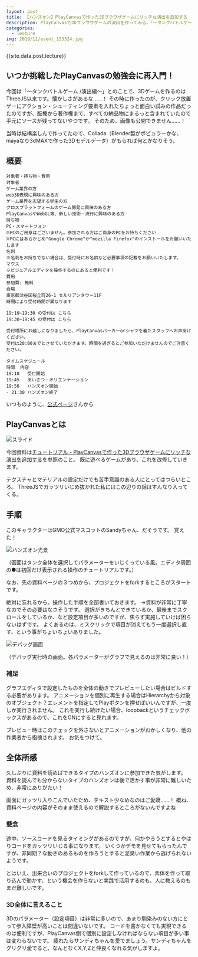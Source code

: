 ```yaml
---
layout: post
title: 【ハンズオン】PlayCanvasで作った3Dブラウザゲームにリッチな演出を追加する
description: PlayCanvasで3Dブラウザゲームの演出を作ってみる。「～タンクバトルゲーム /演出編～」
categories:
  - lecture
img: 2019/11/event_153324.jpg
---
```

{{site.data.post.lecture}}

## いつか挑戦したPlayCanvasの勉強会に再入門！
今回は「～タンクバトルゲーム /演出編～」とのことで、3Dゲームを作るのはThreeJS以来です。懐かしさがあるな……！
その時に作ったのが、クリック放置ゲーにアクション・シューティング要素を入れたちょっと面白い試みの作品だったのですが、版権から著作権まで、すべての納品物にまるっと含まれていたので手元にソースが残ってないやつです。
そのため、画像も公開できません……！

当時は結構楽しんで作ってたので、Collada（Blender製がポピュラーかな、mayaなり3dMAXで作った3Dモデルデータ）がもられば何とかなりそう。

## 概要
```
対象者・持ち物・費用
対象者
ゲーム業界の方
web3D表現に興味のある方
ゲーム業界を志望する学生の方
クロスプラットフォームのゲーム開発に興味のある方
PlayCanvasやWebGL等、新しい技術・流行に興味のある方
持ち物
PC・スマートフォン
※PCのご用意はございません。参加される方はご自身のPCをお持ちください
※PCにはあらかじめ"Google Chrome"か"mozilla Firefox"のインストールをお願いいたします
名刺
※名刺をお持ちでない場合は、受付時にお名前など必要事項の記載をお願いいたします。
マウス
※ビジュアルエディタを操作するのにあると便利です！
費用
参加費: 無料
会場
東京都渋谷区桜丘町26-1 セルリアンタワー11F
時間により受付時間が異なります

19:10~19:30 の受付は こちら
19:30~19:45 の受付は こちら

受付場所にお越しになりましたら、PlayCanvasパーカーorシャツを着たスタッフへお声掛けください。
受付は20:00までとさせていただきます。時間を過ぎるとご参加いただけませんのでご注意ください。

タイムスケジュール
時間	内容
19:10	受付開始
19:45	あいさつ・オリエンテーション
19:50	ハンズオン開始
- 21:30	ハンズオン終了
```
いつものように、[公式ページ](https://playcanvasjp.connpass.com/event/153324/)さんから

## PlayCanvasとは
![スライド]({{site.baseurl}}/{{site.data.path.img}}/2019/11/playcanvas_slide.jpg)

今回資料は[チュートリアル - PlayCanvasで作った3Dブラウザゲームにリッチな演出を追加する](https://support.playcanvas.jp/hc/ja/articles/360038014674-チュートリアル-PlayCanvasで作った3Dブラウザゲームにリッチな演出を追加する-1-10)を参照のこと。
既に遊べるゲームがあり、これを改修していきます。

テクスチャとマテリアルの設定だけでも苦手意識のある人にとってはつらいところ。
ThreeJSでガッツリいじめ抜かれた私にはこの辺りの話はすんなり入ってくる。

## 手順
このキャラクターはGMO公式マスコットのSandyちゃん、だそうです。
覚えた！

![ハンズオン光景]({{site.baseurl}}/{{site.data.path.img}}/2019/11/handson.jpg)

（画面はタンク全体を選択してパラメーターをいじくっている風。エディタ周囲の●は初回だけ表示される操作のチュートリアルです。）

なお、先の資料ページの３つめから、プロジェクトをforkするところがスタートです。

絶対に忘れるから、操作した手順を全部書いておきます。
→資料が非常に丁寧なのでその必要はなさそうです。
選択がきちんとできているか、最後までスクロールをしているか、など設定項目が多いのですが、焦らず実施していけば困らないはずです。
よくあるのは、ミスクリックで項目が消えてもう一度選択し直す、という事がちょいちょいありました。

![デバッグ画面]({{site.baseurl}}/{{site.data.path.img}}/2019/11/playcanvas_live.jpg)

（デバッグ実行時の画面。各パラメーターがグラフで見えるのは非常に良い！）

### 補足
グラフエディタで設定したものを全体の動きでプレビューしたい場合はビルドする必要があります。
アニメーションを個別に再生する場合はHierarchyから対象のオブジェクト？エレメントを指定してPlayボタンを押せばいいんですが、一度しか実行されません。
これを実行し続けたい場合、loopbackというチェックボックスがあるので、これをONにすると見れます。

プレビュー時はこのチェックを外さないとアニメーションがおかしくなり、他の作業者から指摘されます。
お気をつけて。

## 全体所感
久しぶりに資料を読めばできるタイプのハンズオンに参加できた気がします。
資料を読んでも分からないタイプのハンズオンは後で活かす事が非常に難しいため、非常にありがたい！

画面にガッツリ入りこんでいたため、テキスト少なめなのはご愛嬌……！
概ね、資料ページの内容がそのまま使えるので解説するところがないんですよね

### 懸念
途中、ソースコードを見るタイミングがあるのですが、何かやろうとするとやはりコードをガッツリいじる事になります。
いくつかデモを見せてもらったんですが、非同期？な動きのあるものを作ろうとすると泥臭い作業から逃げられないようです。

とはいえ、出来合いのプロジェクトをforkして作っているので、素体を作って取り込んで動かす、という機会を作らないと実践で活用するのも、人に教えるのもまだ難しいです。

### 3D全体に言えること
3Dのパラメーター（設定項目）は非常に多いので、あまり馴染みのない方にとって参入障壁が高いことは間違いないです。
コードを書かなくても実現できるのは便利ですが、PlayCanvas側で個別に設定しなければならない項目が多い事は変わらないです。
疲れたらサンディちゃんを愛でましょう。サンディちゃんをグリグリ愛でると、なんとなくX,Y,Zと仲良くなれる気がしますよ。
